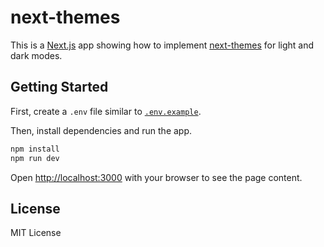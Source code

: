 # next-themes

This is a [Next.js](https://nextjs.org/) app showing how to implement [next-themes](https://github.com/pacocoursey/next-themes) for light and dark modes.

## Getting Started

First, create a `.env` file similar to [`.env.example`](https://github.com/dlbarduzzi/next-themes/blob/main/.env.example).

Then, install dependencies and run the app.

```sh
npm install
npm run dev
```

Open [http://localhost:3000](http://localhost:3000) with your browser to see the page content.

## License

MIT License
